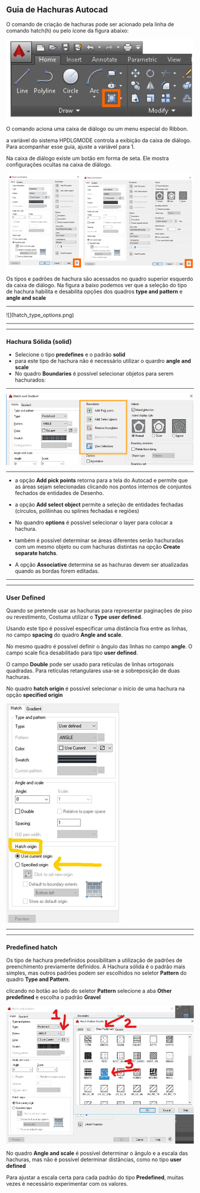 ## Guia de Hachuras Autocad

O comando de criação de hachuras pode ser acionado pela linha de comando hatch(h) ou pelo ícone da figura abaixo:

![](hatchIcone.png)

O comando aciona uma caixa de diálogo ou um menu especial do Ribbon.

a variável do sistema HPDLGMODE controla a exibição da caixa de diálogo. Para acompanhar esse guia, ajuste a variável para 1.

Na caixa de diálogo existe um botão em forma de seta. Ele mostra configurações ocultas na caixa de diálogo.

![caixas de díalogo de hachuras, simples e completa](hatch_dia_boxes.png)

Os tipos e padrões de hachura são acessados no quadro superior esquerdo da caixa de diálogo. Na figura a baixo podemos ver que a seleção do tipo de hachura habilita e desabilita opções dos quadros **type and pattern** e **angle and scale**

<hr>
![](hatch_type_options.png)

<hr>
<hr>

### Hachura Sólida (solid)


- Selecione o tipo **predefines** e o padrão **solid**
- para este tipo de hachura não é necessário utilizar o quardro **angle and scale**
- No quadro **Boundaries** é possível selecionar objetos para serem hachurados:

<hr>

![](hatchSelectBor.png)

<hr>

- a opção **Add pick points** retorna para a tela do Autocad e permite que as áreas sejam selecionadas clicando nos pontos internos de conjuntos fechados de entidades de Desenho.


- a opção **Add select object** permite a seleção de entidades fechadas (círculos, polilinhas ou splines fechadas e regiões)


- No quandro **options** é possível selecionar o layer para colocar a hachura.


- também é possível determinar se áreas diferentes serão hachuradas com um mesmo objeto ou com hachuras distintas na opção **Create separate hatchs**.

- A opção **Associative** determina se as hachuras devem ser atualizadas quando as bordas forem editadas.

<hr>
<hr>

### User Defined

Quando se pretende usar as hachuras para representar paginações de piso ou revestimento, Costuma utilizar o **Type** **user defined**.

Usando este tipo é possível especificar uma distância fixa entre as linhas, no campo **spacing** do quadro **Angle and scale**.

No mesmo quadro é possível definir o ângulo das linhas no campo **angle**. O campo scale fica desabilitado para tipo **user defined**.

O campo **Double** pode ser usado para retículas de linhas ortogonais quadradas. Para retículas retangulares usa-se a sobreposição de duas hachuras.

No quadro **hatch origin** é possível selecionar o início de uma hachura na opção **specified origin**

![](InkedhatchOrigin.jpg)

<hr>
<hr>

### Predefined hatch

Os tipo de hachura predefinidos possibilitam a utilização de padrões de preenchimento previamente definidos. A Hachura sólida é o padrão  mais simples, mas outros padrões podem ser escolhidos no seletor **Pattern** do quadro **Type and Pattern**.

clicando no botão ao lado do seletor **Pattern** selecione a aba **Other predefined** e escolha o padrão **Gravel**

![](InkedPredefinedHatch.jpg)

No quadro **Angle and scale** é possível determinar o ângulo e a escala das hachuras, mas não é possível determinar distâncias, como no tipo **user defined**

Para ajustar a escala certa para cada padrão do tipo **Predefined**, muitas vezes é necessário experimentar com os valores.
